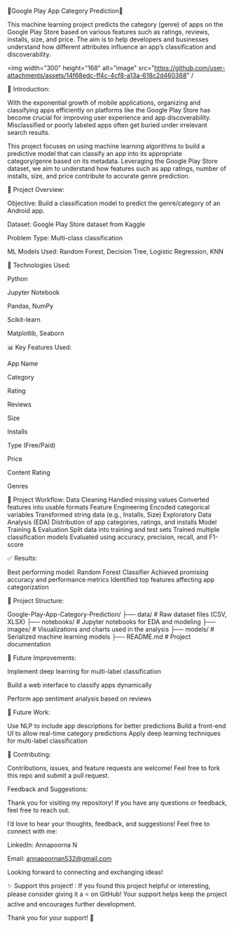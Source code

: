 📱Google Play App Category Prediction📱
        

This machine learning project predicts the category (genre) of apps on the Google Play Store based on various features such as ratings, reviews, installs, size, and price. The aim is to help developers and businesses understand how different attributes influence an app’s classification and discoverability.

<img width="300" height="168" alt="image" src="https://github.com/user-attachments/assets/14f68edc-ff4c-4cf8-a13a-618c2d460368" /


🧾 Introduction:

With the exponential growth of mobile applications, organizing and classifying apps efficiently on platforms like the Google Play Store has become crucial for improving user experience and app discoverability. Misclassified or poorly labeled apps often get buried under irrelevant search results.

This project focuses on using machine learning algorithms to build a predictive model that can classify an app into its appropriate category/genre based on its metadata. Leveraging the Google Play Store dataset, we aim to understand how features such as app ratings, number of installs, size, and price contribute to accurate genre prediction.

📌 Project Overview:

Objective: Build a classification model to predict the genre/category of an Android app.

Dataset: Google Play Store dataset from Kaggle

Problem Type: Multi-class classification

ML Models Used: Random Forest, Decision Tree, Logistic Regression, KNN

🧰 Technologies Used:

Python

Jupyter Notebook

Pandas, NumPy

Scikit-learn

Matplotlib, Seaborn


📊 Key Features Used:

App Name

Category

Rating

Reviews

Size

Installs

Type (Free/Paid)

Price

Content Rating

Genres


🧪 Project Workflow:
Data Cleaning
Handled missing values
Converted features into usable formats
Feature Engineering
Encoded categorical variables
Transformed string data (e.g., Installs, Size)
Exploratory Data Analysis (EDA)
Distribution of app categories, ratings, and installs
Model Training & Evaluation
Split data into training and test sets
Trained multiple classification models
Evaluated using accuracy, precision, recall, and F1-score

✅ Results:

Best performing model: Random Forest Classifier
Achieved promising accuracy and performance metrics
Identified top features affecting app categorization

📁 Project Structure:

Google-Play-App-Category-Prediction/
├── data/         # Raw dataset files (CSV, XLSX)
├── notebooks/    # Jupyter notebooks for EDA and modeling
├── images/       # Visualizations and charts used in the analysis
├── models/       # Serialized machine learning models
├── README.md     # Project documentation


📌 Future Improvements:

Implement deep learning for multi-label classification

Build a web interface to classify apps dynamically

Perform app sentiment analysis based on reviews

🔮 Future Work:

Use NLP to include app descriptions for better predictions
Build a front-end UI to allow real-time category predictions
Apply deep learning techniques for multi-label classification

🤝 Contributing:

Contributions, issues, and feature requests are welcome!
Feel free to fork this repo and submit a pull request.

Feedback and Suggestions:

Thank you for visiting my repository! If you have any questions or feedback, feel free to reach out.

I’d love to hear your thoughts, feedback, and suggestions! Feel free to connect with me:

LinkedIn: Annapoorna N

Email: annapoornan532@gmail.com

Looking forward to connecting and exchanging ideas!

✨ Support this project! :
If you found this project helpful or interesting, please consider giving it a ⭐ on GitHub! Your support helps keep the project active and encourages further development.

Thank you for your support! 💖
